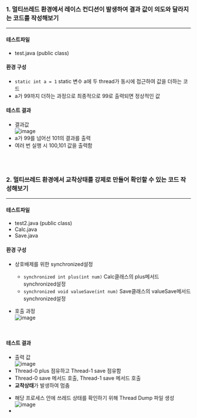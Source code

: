### 1. 멀티쓰레드 환경에서 레이스 컨디션이 발생하여 결과 값이 의도와 달라지는 코드를 작성해보기
----
#### 테스트파일
* test.java (public class)

#### 환경 구성
* ```static int a = 1```  static 변수 a에 두 thread가 동시에 접근하여 값을 더하는 코드
* a가 99까지 더하는 과정으로 최종적으로 99로 출력되면 정상적인 값


#### 테스트 결과
* 결과값\
![image](https://user-images.githubusercontent.com/41093183/195047873-e8e2c3ac-f8c3-4f53-a4d9-4adfaa1cd27a.png)
* a가 99를 넘어선 101의 결과를 출력
* 여러 번 실행 시 100,101 값을 출력함

<br/>
<br/>

### 2. 멀티쓰레드 환경에서 교착상태를 강제로 만들어 확인할 수 있는 코드 작성해보기
----
#### 테스트파일
* test2.java (public class)
* Calc.java
* Save.java

#### 환경 구성
* 상호배제를 위한 synchronized설정
  - ```synchronized int plus(int num)``` Calc클래스의 plus메서드 synchronized설정
  - ```synchronized void valueSave(int num)``` Save클래스의 valueSave메서드 synchronized설정

* 호출 과정\
  ![image](https://user-images.githubusercontent.com/41093183/195060013-ef2856f4-4cc9-4852-8d09-9e13746f122c.png)

<br/>


#### 테스트 결과
  * 출력 값\
  ![image](https://user-images.githubusercontent.com/41093183/195061605-2e7880c3-4de9-4396-8629-39795e2f76a7.png)
  * Thread-0 plus 점유하고 Thread-1 save 점유함
  * Thread-0 save 메서드 호출, Thread-1 save 메서드 호출
  * **교착상태**가 발생하여 멈춤

  - 해당 프로세스 안에 쓰레드 상태를 확인하기 위해 Thread Dump 파일 생성
![image](https://user-images.githubusercontent.com/41093183/195062381-faec050a-fd99-47ff-b3e4-c56bb70a1dd7.png)
  - 
